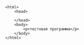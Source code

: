 <!doctype html>
    <html>
        <head>
            
        </head>
        <body>
            <p>тестовая программа</p>
        </body>
    </html>
